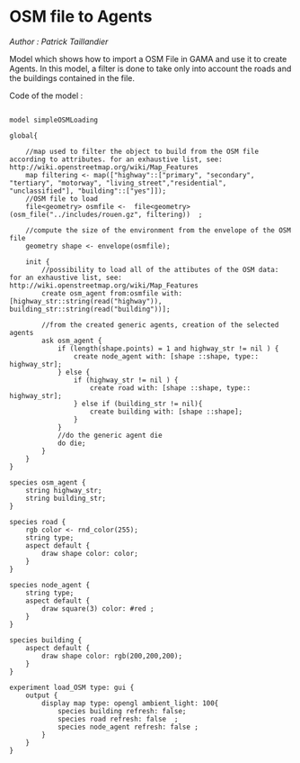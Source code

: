 [//]: # (keyword|operator_osm_file)
[//]: # (keyword|operator_rnd_color)
[//]: # (keyword|concept_load_file)
[//]: # (keyword|concept_osm)
[//]: # (keyword|concept_gis)
# OSM file to Agents


_Author :  Patrick Taillandier_

Model which shows how to import a OSM File in GAMA and use it to create Agents. In this model, a filter is done to take only into account the roads and the buildings contained in the file. 


Code of the model : 

```

model simpleOSMLoading 
 
global{
	
	//map used to filter the object to build from the OSM file according to attributes. for an exhaustive list, see: http://wiki.openstreetmap.org/wiki/Map_Features
	map filtering <- map(["highway"::["primary", "secondary", "tertiary", "motorway", "living_street","residential", "unclassified"], "building"::["yes"]]);
	//OSM file to load
	file<geometry> osmfile <-  file<geometry>(osm_file("../includes/rouen.gz", filtering))  ;
	
	//compute the size of the environment from the envelope of the OSM file
	geometry shape <- envelope(osmfile);
	
	init {
		//possibility to load all of the attibutes of the OSM data: for an exhaustive list, see: http://wiki.openstreetmap.org/wiki/Map_Features
		create osm_agent from:osmfile with: [highway_str::string(read("highway")), building_str::string(read("building"))];
		
		//from the created generic agents, creation of the selected agents
		ask osm_agent {
			if (length(shape.points) = 1 and highway_str != nil ) {
				create node_agent with: [shape ::shape, type:: highway_str]; 
			} else {
				if (highway_str != nil ) {
					create road with: [shape ::shape, type:: highway_str];
				} else if (building_str != nil){
					create building with: [shape ::shape];
				}  
			}
			//do the generic agent die
			do die;
		}
	}	
}

species osm_agent {
	string highway_str;
	string building_str;
} 
	
species road {
	rgb color <- rnd_color(255);
	string type;
	aspect default {
		draw shape color: color; 
	}
} 
	
species node_agent {
	string type;
	aspect default { 
		draw square(3) color: #red ;
	}
} 
	
species building {
	aspect default { 
		draw shape color: rgb(200,200,200);
	}
}  

experiment load_OSM type: gui {
	output {
		display map type: opengl ambient_light: 100{
			species building refresh: false;
			species road refresh: false  ;
			species node_agent refresh: false ;
		}
	}
}
```
